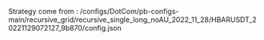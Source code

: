 Strategy come from : /configs/DotCom/pb-configs-main/recursive_grid/recursive_single_long_noAU_2022_11_28/HBARUSDT_20221129072127_9b870/config.json